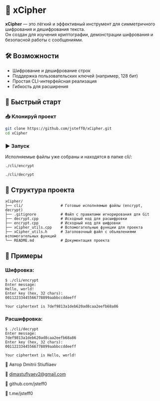 # 🔐 xCipher

**xCipher** — это лёгкий и эффективный инструмент для симметричного шифрования и дешифрования текста.  
Он создан для изучения криптографии, демонстрации шифрования и безопасной работы с сообщениями.

## 🛠 Возможности

- Шифрование и дешифрование строк
- Поддержка пользовательских ключей (например, 128 бит)
- Простая CLI-интерфейсная реализация
- Гибкость для расширения

## 🚀 Быстрый старт

### 📥 Клонируй проект

```bash
git clone https://github.com/jsteff0/xCipher.git
cd xCipher
```
### ▶️ Запуск
Исполняемые файлы уже собраны и находятся в папке cli/:
```
./cli/encrypt
```
```
./cli/decrypt
```
## 📁 Структура проекта
```
xCipher/
├── cli/                 # Готовые исполняемые файлы (encrypt, decrypt)
├── .gitignore           # Файл с правилами игнорирования для Git
├── decrypt.cpp          # Исходный код для расшифровки
├── encrypt.cpp          # Исходный код для шифровки
├── xCipher_utils.cpp    # Вспомогательные функции для проекта
├── xCipher_utils.h      # Заголовочный файл с объявлениями вспомогательных функций
└── README.md            # Документация проекта
```

## 🧪 Примеры
### Шифровка:
```
$ ./cli/encrypt                                                           
Enter message:
Hello, world!
Enter key (hex, 32 chars):
00112233445566778899aabbccddeeff

Your ciphertext is 7def9813a1deb620ad8caa2eefb68a86
```
### Расшифровка:
```
$ ./cli/decrypt                                                           
Enter message:
7def9813a1deb620ad8caa2eefb68a86
Enter key (hex, 32 chars):
00112233445566778899aabbccddeeff

Your ciphertext is Hello, world!
```

👤 Автор
Dmitrii Stiufliaev

📧 dimastuflyaev2@gmail.com

🔗 github.com/jsteff0

🔗 t.me/jsteff0
